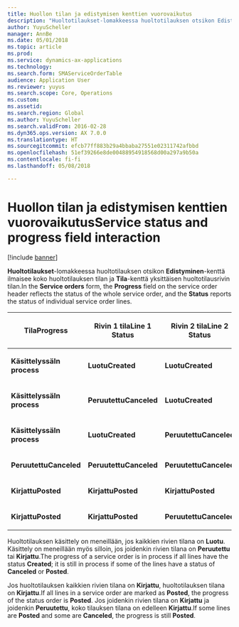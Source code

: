 ```yaml
---
title: Huollon tilan ja edistymisen kenttien vuorovaikutus
description: "Huoltotilaukset-lomakkeessa huoltotilauksen otsikon Edistyminen-kenttä ilmaisee koko huoltotilauksen tilan ja Tila-kenttä yksittäisen huoltotilausrivin tilan."
author: YuyuScheller
manager: AnnBe
ms.date: 05/01/2018
ms.topic: article
ms.prod: 
ms.service: dynamics-ax-applications
ms.technology: 
ms.search.form: SMAServiceOrderTable
audience: Application User
ms.reviewer: yuyus
ms.search.scope: Core, Operations
ms.custom: 
ms.assetid: 
ms.search.region: Global
ms.author: YuyuScheller
ms.search.validFrom: 2016-02-28
ms.dyn365.ops.version: AX 7.0.0
ms.translationtype: HT
ms.sourcegitcommit: efcb77ff883b29a4bbaba27551e02311742afbbd
ms.openlocfilehash: 51ef39266e8de00488954918568d00a297a9b50a
ms.contentlocale: fi-fi
ms.lasthandoff: 05/08/2018

---
```



# <a name="service-status-and-progress-field-interaction"></a><span data-ttu-id="91227-103">Huollon tilan ja edistymisen kenttien vuorovaikutus</span><span class="sxs-lookup"><span data-stu-id="91227-103">Service status and progress field interaction</span></span> 

[!include [banner](../includes/banner.md)]


<span data-ttu-id="91227-104">**Huoltotilaukset**-lomakkeessa huoltotilauksen otsikon **Edistyminen**-kenttä ilmaisee koko huoltotilauksen tilan ja **Tila**-kenttä yksittäisen huoltotilausrivin tilan.</span><span class="sxs-lookup"><span data-stu-id="91227-104">In the **Service orders** form, the **Progress** field on the service order header reflects the status of the whole service order, and the **Status** reports the status of individual service order lines.</span></span>

<table>
<colgroup>
<col style="width: 25%" />
<col style="width: 25%" />
<col style="width: 25%" />
<col style="width: 25%" />
</colgroup>
<thead>
<tr class="header">
<th><p><span data-ttu-id="91227-105">Tila</span><span class="sxs-lookup"><span data-stu-id="91227-105">Progress</span></span></p></th>
<th><p><span data-ttu-id="91227-106">Rivin 1 tila</span><span class="sxs-lookup"><span data-stu-id="91227-106">Line 1 Status</span></span></p></th>
<th><p><span data-ttu-id="91227-107">Rivin 2 tila</span><span class="sxs-lookup"><span data-stu-id="91227-107">Line 2 Status</span></span></p></th>
<th><p><span data-ttu-id="91227-108">Rivin 3 tila</span><span class="sxs-lookup"><span data-stu-id="91227-108">Line 3 Status</span></span></p></th>
</tr>
</thead>
<tbody>
<tr class="odd">
<td><p><span data-ttu-id="91227-109"><strong>Käsittelyssä</strong></span><span class="sxs-lookup"><span data-stu-id="91227-109"><strong>In process</strong></span></span></p></td>
<td><p><span data-ttu-id="91227-110"><strong>Luotu</strong></span><span class="sxs-lookup"><span data-stu-id="91227-110"><strong>Created</strong></span></span></p></td>
<td><p><span data-ttu-id="91227-111"><strong>Luotu</strong></span><span class="sxs-lookup"><span data-stu-id="91227-111"><strong>Created</strong></span></span></p></td>
<td><p><span data-ttu-id="91227-112"><strong>Luotu</strong></span><span class="sxs-lookup"><span data-stu-id="91227-112"><strong>Created</strong></span></span></p></td>
</tr>
<tr class="even">
<td><p><span data-ttu-id="91227-113"><strong>Käsittelyssä</strong></span><span class="sxs-lookup"><span data-stu-id="91227-113"><strong>In process</strong></span></span></p></td>
<td><p><span data-ttu-id="91227-114"><strong>Peruutettu</strong></span><span class="sxs-lookup"><span data-stu-id="91227-114"><strong>Canceled</strong></span></span></p></td>
<td><p><span data-ttu-id="91227-115"><strong>Luotu</strong></span><span class="sxs-lookup"><span data-stu-id="91227-115"><strong>Created</strong></span></span></p></td>
<td><p><span data-ttu-id="91227-116"><strong>Luotu</strong></span><span class="sxs-lookup"><span data-stu-id="91227-116"><strong>Created</strong></span></span></p></td>
</tr>
<tr class="odd">
<td><p><span data-ttu-id="91227-117"><strong>Käsittelyssä</strong></span><span class="sxs-lookup"><span data-stu-id="91227-117"><strong>In process</strong></span></span></p></td>
<td><p><span data-ttu-id="91227-118"><strong>Luotu</strong></span><span class="sxs-lookup"><span data-stu-id="91227-118"><strong>Created</strong></span></span></p></td>
<td><p><span data-ttu-id="91227-119"><strong>Peruutettu</strong></span><span class="sxs-lookup"><span data-stu-id="91227-119"><strong>Canceled</strong></span></span></p></td>
<td><p><span data-ttu-id="91227-120"><strong>Kirjattu</strong></span><span class="sxs-lookup"><span data-stu-id="91227-120"><strong>Posted</strong></span></span></p></td>
</tr>
<tr class="even">
<td><p><span data-ttu-id="91227-121"><strong>Peruutettu</strong></span><span class="sxs-lookup"><span data-stu-id="91227-121"><strong>Canceled</strong></span></span></p></td>
<td><p><span data-ttu-id="91227-122"><strong>Peruutettu</strong></span><span class="sxs-lookup"><span data-stu-id="91227-122"><strong>Canceled</strong></span></span></p></td>
<td><p><span data-ttu-id="91227-123"><strong>Peruutettu</strong></span><span class="sxs-lookup"><span data-stu-id="91227-123"><strong>Canceled</strong></span></span></p></td>
<td><p><span data-ttu-id="91227-124"><strong>Peruutettu</strong></span><span class="sxs-lookup"><span data-stu-id="91227-124"><strong>Canceled</strong></span></span></p></td>
</tr>
<tr class="odd">
<td><p><span data-ttu-id="91227-125"><strong>Kirjattu</strong></span><span class="sxs-lookup"><span data-stu-id="91227-125"><strong>Posted</strong></span></span></p></td>
<td><p><span data-ttu-id="91227-126"><strong>Kirjattu</strong></span><span class="sxs-lookup"><span data-stu-id="91227-126"><strong>Posted</strong></span></span></p></td>
<td><p><span data-ttu-id="91227-127"><strong>Kirjattu</strong></span><span class="sxs-lookup"><span data-stu-id="91227-127"><strong>Posted</strong></span></span></p></td>
<td><p><span data-ttu-id="91227-128"><strong>Kirjattu</strong></span><span class="sxs-lookup"><span data-stu-id="91227-128"><strong>Posted</strong></span></span></p></td>
</tr>
<tr class="even">
<td><p><span data-ttu-id="91227-129"><strong>Kirjattu</strong></span><span class="sxs-lookup"><span data-stu-id="91227-129"><strong>Posted</strong></span></span></p></td>
<td><p><span data-ttu-id="91227-130"><strong>Kirjattu</strong></span><span class="sxs-lookup"><span data-stu-id="91227-130"><strong>Posted</strong></span></span></p></td>
<td><p><span data-ttu-id="91227-131"><strong>Peruutettu</strong></span><span class="sxs-lookup"><span data-stu-id="91227-131"><strong>Canceled</strong></span></span></p></td>
<td><p><span data-ttu-id="91227-132"><strong>Peruutettu</strong></span><span class="sxs-lookup"><span data-stu-id="91227-132"><strong>Canceled</strong></span></span></p></td>
</tr>
</tbody>
</table>


<span data-ttu-id="91227-133">Huoltotilauksen käsittely on meneillään, jos kaikkien rivien tilana on **Luotu**. Käsittely on meneillään myös silloin, jos joidenkin rivien tilana on **Peruutettu** tai **Kirjattu**.</span><span class="sxs-lookup"><span data-stu-id="91227-133">The progress of a service order is in process if all lines have the status **Created**; it is still in process if some of the lines have a status of **Canceled** or **Posted**.</span></span>

<span data-ttu-id="91227-134">Jos huoltotilauksen kaikkien rivien tilana on **Kirjattu**, huoltotilauksen tilana on **Kirjattu**.</span><span class="sxs-lookup"><span data-stu-id="91227-134">If all lines in a service order are marked as **Posted**, the progress of the status order is **Posted**.</span></span> <span data-ttu-id="91227-135">Jos joidenkin rivien tilana on **Kirjattu** ja joidenkin **Peruutettu**, koko tilauksen tilana on edelleen **Kirjattu**.</span><span class="sxs-lookup"><span data-stu-id="91227-135">If some lines are **Posted** and some are **Canceled**, the progress is still **Posted**.</span></span>

  



